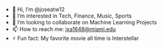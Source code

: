 - 👋 Hi, I’m @joseatw12
- 👀 I’m interested in Tech, Finance, Music, Sports
- 🫡 I’m looking to collaborate on Machine Learning Projects
- 📫 How to reach me: jxa1648@miami.edu
- ⚡ Fun fact: My favorite movie all time is Interstellar

<!---
joseatw12/joseatw12 is a ✨ special ✨ repository because its `README.md` (this file) appears on your GitHub profile.
You can click the Preview link to take a look at your changes.
--->
